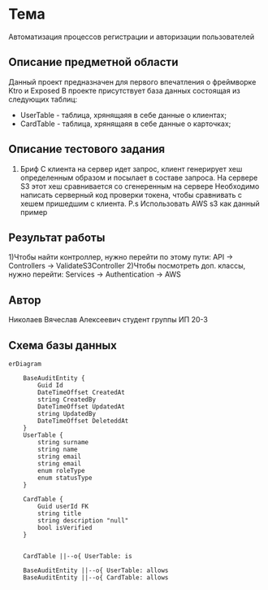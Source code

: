 # Тема
Автоматизация процессов регистрации и авторизации пользователей

Описание предметной области
---
Данный проект предназначен для первого впечатления о фреймворке Ktro и Exposed
В проекте присутствует база данных состоящая из следующих таблиц:
 - UserTable - таблица, хрянящаяя в себе данные о клиентах;
 - CardTable - таблица, хрянящаяя в себе данные о карточках;

Описание тестового задания
---
1) Бриф
С клиента на сервер идет запрос, клиент генерирует хеш определенным образом и посылает в 
составе запроса. 
На сервере S3 этот хеш сравнивается со сгенеренным на сервере
Необходимо написать серверный код проверки токена, чтобы сравнивать с хешем пришедшим с 
клиента.
P.s Использовать AWS s3 как данный пример

Результат работы
---
1)Чтобы найти контроллер, нужно перейти по этому пути: API -> Controllers -> ValidateS3Controller
2)Чтобы посмотреть доп. классы, нужно перейти: Services -> Authentication -> AWS

Автор
---
Николаев Вячеслав Алексеевич студент группы ИП 20-3

## Схема базы данных
```mermaid
erDiagram

    BaseAuditEntity {
        Guid Id
        DateTimeOffset CreatedAt
        string CreatedBy
        DateTimeOffset UpdatedAt
        string UpdatedBy
        DateTimeOffset DeleteddAt
    }
    UserTable {
        string surname
        string name
        string email
        string email
        enum roleType
        enum statusType
    }

    CardTable {
        Guid userId FK
        string title
        string description "null"
        bool isVerified
    }


    CardTable ||--o{ UserTable: is

    BaseAuditEntity ||--o{ UserTable: allows
    BaseAuditEntity ||--o{ CardTable: allows
 ```
